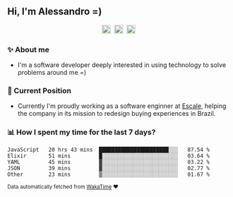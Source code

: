 ## Hi, I'm Alessandro =)

<p align="center">
  <a href="https://www.linkedin.com/in/alessandro-costa-dev/"><img src="https://img.shields.io/badge/-alessandro--costa--dev-%233f7ec6?style=flat-square&logo=Linkedin&logoColor=white" height="20"/></a>&nbsp;&nbsp;<a href="https://medium.com/@alessandro_costa"><img src="https://img.shields.io/badge/-%40alessandro__costa-%20black?style=flat-square&logo=Medium" height="20"/></a>&nbsp;&nbsp;<a href="mailto:alessandro96fc@gmail.com"><img src="https://img.shields.io/badge/-alessandro96fc%40gmail.com-%23c14438?style=flat-square&logo=Gmail&logoColor=white" height="20"/></a>
</p>

### :sparkles: About me

- I'm a software developer deeply interested in using technology to solve problems around me =)

### :office: Current Position 

-  Currently I'm proudly working as a software enginner at [Escale](https://github.com/escaletech), helping the company in its mission to redesign buying experiences in Brazil.

### :bar_chart: How I spent my time for the last 7 days?

<!--START_SECTION:waka-->
```text
JavaScript   20 hrs 43 mins  ██████████████████████░░░   87.54 % 
Elixir       51 mins         █░░░░░░░░░░░░░░░░░░░░░░░░   03.64 % 
YAML         45 mins         ▓░░░░░░░░░░░░░░░░░░░░░░░░   03.22 % 
JSON         39 mins         ▓░░░░░░░░░░░░░░░░░░░░░░░░   02.77 % 
Other        23 mins         ▒░░░░░░░░░░░░░░░░░░░░░░░░   01.67 % 
```
<!--END_SECTION:waka-->

<sub>Data automatically fetched from [WakaTime](https://wakatime.com/) :heart:</sub>
